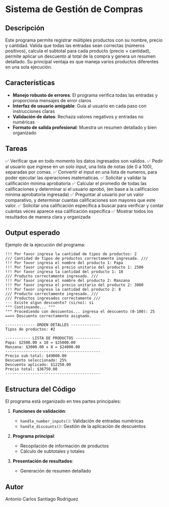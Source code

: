 # Sistema de Gestión de Compras

## Descripción

Este programa permite registrar múltiples productos con su nombre, precio y cantidad. Valida que todas las entradas sean correctas (números positivos), calcula el subtotal para cada producto (precio × cantidad), permite aplicar un descuento al total de la compra y genera un resumen detallado. Su principal ventaja es que maneja varios productos diferentes en una sola ejecución.

## Características

- **Manejo robusto de errores**: El programa verifica todas las entradas y proporciona mensajes de error claros
- **Interfaz de usuario amigable**: Guía al usuario en cada paso con instrucciones claras
- **Validación de datos**: Rechaza valores negativos y entradas no numéricas
- **Formato de salida profesional**: Muestra un resumen detallado y bien organizado

## Tareas
✅ Verificar que en todo momento los datos ingresados son validos.
✅ Pedir al usuario que ingrese en un solo input, una lista de notas (de 0 a 100), separadas por comas.
✅ Convertir el input en una lista de numeros, para poder ejecutar las operaciones matematicas.
✅ Solicitar y validar la calificación mínima aprobatoria
✅ Calcular el promedio de todas las calificaciones y determinar si el usuario aprobó, (en base a la calificacion minima aprobatoria ingresada)
✅ Preguntar al usuario por un valor comparativo, y determinar cuantas calificaciones son mayores que este valor.
✅ Solicitar una calificación específica a buscar para verificar y contar cuántas veces aparece esa calificación específica
✅ Mostrar todos los resultados de manera clara y organizada


## Output esperado

Ejemplo de la ejecución del programa:

```
!!! Por favor ingresa la cantidad de tipos de productos: 2
/// Cantidad de tipos de productos correctamente ingresada. ///
!!! Por favor ingresa el nombre del producto 1: Papa
!!! Por favor ingresa el precio unitario del producto 1: 2500
!!! Por favor ingresa la cantidad del producto 1: 10
/// Producto correctamente ingresado. ///
!!! Por favor ingresa el nombre del producto 2: Manzana
!!! Por favor ingresa el precio unitario del producto 2: 3000
!!! Por favor ingresa la cantidad del producto 2: 8 
/// Producto correctamente ingresado. ///
/// Productos ingresados correctamente ///
--- Existe algun descuento? (si/no): si
°°° Continuando... °°°
°°° Procediendo con descuentos... ingresa el descuento (0-100): 25
==>> Descuento correctamente asignado.

------------- ORDEN DETALLES -------------
Tipos de productos: #2

----------- LISTA DE PRODUCTOS -----------
Papa: $2500.00 x 10 = $25000.00
Manzana: $3000.00 x 8 = $24000.00
------------------------------------------
Precio sub-total: $49000.00
Descuento seleccionado: 25%
Descuento aplicado: $12250.00
Precio total: $36750.00
------------------------------------------
```

## Estructura del Código

El programa está organizado en tres partes principales:

1. **Funciones de validación**:
   - `handle_number_inputs()`: Validación de entradas numéricas
   - `handle_discounts()`: Gestión de la aplicación de descuentos

2. **Programa principal**:
   - Recopilación de información de productos
   - Cálculo de subtotales y totales

3. **Presentación de resultados**:
   - Generación de resumen detallado


## Autor
Antonio Carlos Santiago Rodriguez
